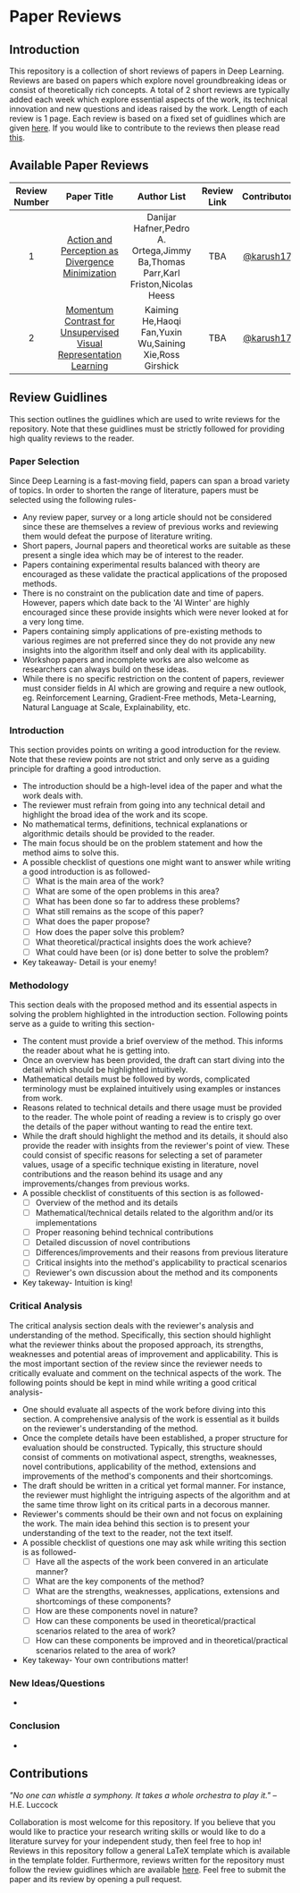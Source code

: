 # Paper Reviews

## Introduction
This repository is a collection of short reviews of papers in Deep Learning. Reviews are based on papers which explore novel groundbreaking ideas or consist of theoretically rich concepts. A total of 2 short reviews are typically added each week which explore essential aspects of the work, its technical innovation and new questions and ideas raised by the work. Length of each review is 1 page. Each review is based on a fixed set of guidlines which are given [here](#guidlines). If you would like to contribute to the reviews then please read [this](#contributions).

## Available Paper Reviews

|Review Number|Paper Title|Author List|Review Link|Contributor|
|:-----------:|:---------:|:---------:|:---------:|:---------:|
|1|[Action and Perception as Divergence Minimization](https://arxiv.org/pdf/2009.01791.pdf)|Danijar Hafner,Pedro A. Ortega,Jimmy Ba,Thomas Parr,Karl Friston,Nicolas Heess|TBA|[@karush17](https://github.com/karush17)|
|2|[Momentum Contrast for Unsupervised Visual Representation Learning](https://arxiv.org/pdf/1911.05722.pdf)|Kaiming He,Haoqi Fan,Yuxin Wu,Saining Xie,Ross Girshick|TBA|[@karush17](https://github.com/karush17)|

## <a name="guidlines"></a>Review Guidlines
This section outlines the guidlines which are used to write reviews for the repository. Note that these guidlines must be strictly followed for providing high quality reviews to the reader. 

### Paper Selection
Since Deep Learning is a fast-moving field, papers can span a broad variety of topics. In order to shorten the range of literature, papers must be selected using the following rules-  
* Any review paper, survey or a long article should not be considered since these are themselves a review of previous works and reviewing them would defeat the purpose of literature writing.
* Short papers, Journal papers and theoretical works are suitable as these present a single idea which may be of interest to the reader.
* Papers containing experimental results balanced with theory are encouraged as these validate the practical applications of the proposed methods.
* There is no constraint on the publication date and time of papers. However, papers which date back to the 'AI Winter' are highly encouraged since these provide insights which were never looked at for a very long time.
* Papers containing simply applications of pre-existing methods to various regimes are not preferred since they do not provide any new insights into the algorithm itself and only deal with its applicability.
* Workshop papers and incomplete works are also welcome as researchers can always build on these ideas.
* While there is no specific restriction on the content of papers, reviewer must consider fields in AI which are growing and require a new outlook, eg. Reinforcement Learning, Gradient-Free methods, Meta-Learning, Natural Language at Scale, Explainability, etc.


### Introduction
This section provides points on writing a good introduction for the review. Note that these review points are not strict and only serve as a guiding principle for drafting a good introduction.  
* The introduction should be a high-level idea of the paper and what the work deals with.
* The reviewer must refrain from going into any technical detail and highlight the broad idea of the work and its scope.
* No mathematical terms, definitions, technical explanations or algorithmic details should be provided to the reader.
* The main focus should be on the problem statement and how the method aims to solve this.
* A possible checklist of questions one might want to answer while writing a good introduction is as followed-
    - [ ] What is the main area of the work?
    - [ ] What are some of the open problems in this area?
    - [ ] What has been done so far to address these problems?
    - [ ] What still remains as the scope of this paper?
    - [ ] What does the paper propose?
    - [ ] How does the paper solve this problem?
    - [ ] What theoretical/practical insights does the work achieve?
    - [ ] What could have been (or is) done better to solve the problem?
* Key takeaway- Detail is your enemy!


### Methodology
This section deals with the proposed method and its essential aspects in solving the problem highlighted in the introduction section. Following points serve as a guide to writing this section-  
* The content must provide a brief overview of the method. This informs the reader about what he is getting into.
* Once an overview has been provided, the draft can start diving into the detail which should be highlighted intuitively.
* Mathematical details must be followed by words, complicated terminology must be explained intuitively using examples or instances from work.
* Reasons related to technical details and there usage must be provided to the reader. The whole point of reading a review is to crisply go over the details of the paper without wanting to read the entire text.
* While the draft should highlight the method and its details, it should also provide the reader with insights from the reviewer's point of view. These could consist of specific reasons for selecting a set of parameter values, usage of a specific technique existing in literature, novel contributions and the reason behind its usage and any improvements/changes from previous works.
* A possible checklist of constituents of this section is as followed-
    - [ ] Overview of the method and its details
    - [ ] Mathematical/technical details related to the algorithm and/or its implementations
    - [ ] Proper reasoning behind technical contributions
    - [ ] Detailed discussion of novel contributions
    - [ ] Differences/improvements and their reasons from previous literature
    - [ ] Critical insights into the method's applicability to practical scenarios
    - [ ] Reviewer's own discussion about the method and its components
* Key takeway- Intuition is king!


### Critical Analysis
The critical analysis section deals with the reviewer's analysis and understanding of the method. Specifically, this section should highlight what the reviewer thinks about the proposed approach, its strengths, weaknesses and potential areas of improvement and applicability. This is the most important section of the review since the reviewer needs to critically evaluate and comment on the technical aspects of the work. The following points should be kept in mind while writing a good critical analysis-
* One should evaluate all aspects of the work before diving into this section. A comprehensive analysis of the work is essential as it builds on the reviewer's understanding of the method.
* Once the complete details have been established, a proper structure for evaluation should be constructed. Typically, this structure should consist of comments on motivational aspect, strengths, weaknesses, novel contributions, applicability of the method, extensions and improvements of the method's components and their shortcomings. 
* The draft should be written in a critical yet formal manner. For instance, the reviewer must highlight the intriguing aspects of the algorithm and at the same time throw light on its critical parts in a decorous manner.
* Reviewer's comments should be their own and not focus on explaining the work. The main idea behind this section is to present your understanding of the text to the reader, not the text itself.
* A possible checklist of questions one may ask while writing this section is as followed-
    - [ ] Have all the aspects of the work been convered in an articulate manner?
    - [ ] What are the key components of the method?
    - [ ] What are the strengths, weaknesses, applications, extensions and shortcomings of these components?
    - [ ] How are these components novel in nature?
    - [ ] How can these components be used in theoretical/practical scenarios related to the area of work?
    - [ ] How can these components be improved and in theoretical/practical scenarios related to the area of work?
* Key takeway- Your own contributions matter!
  

### New Ideas/Questions
* 

### Conclusion
* 

## <a name="contributions"></a>Contributions
*"No one can whistle a symphony. It takes a whole orchestra to play it."* – H.E. Luccock  

Collaboration is most welcome for this repository. If you believe that you would like to practice your research writing skills or would like to do a literature survey for your independent study, then feel free to hop in! Reviews in this repository follow a general LaTeX template which is available in the template folder. Furthermore, reviews written for the repository must follow the review guidlines which are available [here](#guidlines). Feel free to submit the paper and its review by opening a pull request.


